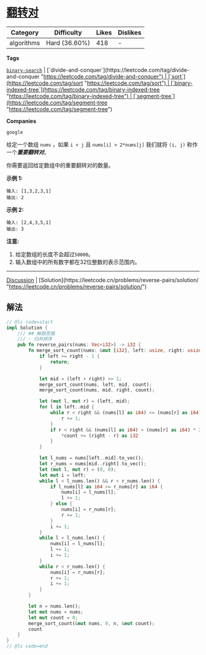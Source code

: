 # [翻转对](https://leetcode.cn/problems/reverse-pairs/description/ "https://leetcode.cn/problems/reverse-pairs/description/")

| Category   | Difficulty    | Likes | Dislikes |
| ---------- | ------------- | ----- | -------- |
| algorithms | Hard (36.60%) | 418   | -        |

**Tags**

[`binary-search`](https://leetcode.com/tag/binary-search "https://leetcode.com/tag/binary-search") | [`divide-and-conquer`](https://leetcode.com/tag/divide-and-conquer "https://leetcode.com/tag/divide-and-conquer") | [`sort`](https://leetcode.com/tag/sort "https://leetcode.com/tag/sort") | [`binary-indexed-tree`](https://leetcode.com/tag/binary-indexed-tree "https://leetcode.com/tag/binary-indexed-tree") | [`segment-tree`](https://leetcode.com/tag/segment-tree "https://leetcode.com/tag/segment-tree")

**Companies**

`google`

给定一个数组 `nums` ，如果 `i < j` 且 `nums[i] > 2*nums[j]` 我们就将 `(i, j)` 称作一个***重要翻转对***。

你需要返回给定数组中的重要翻转对的数量。

**示例 1:**

```
输入: [1,3,2,3,1]
输出: 2
```

**示例 2:**

```
输入: [2,4,3,5,1]
输出: 3
```

**注意:**

1. 给定数组的长度不会超过`50000`。
2. 输入数组中的所有数字都在32位整数的表示范围内。

---

[Discussion](https://leetcode.cn/problems/reverse-pairs/comments/ "https://leetcode.cn/problems/reverse-pairs/comments/") | [Solution](https://leetcode.cn/problems/reverse-pairs/solution/ "https://leetcode.cn/problems/reverse-pairs/solution/")

## 解法

```rust
// @lc code=start
impl Solution {
    /// ## 解题思路
    /// - 归并排序
    pub fn reverse_pairs(nums: Vec<i32>) -> i32 {
        fn merge_sort_count(nums: &mut [i32], left: usize, right: usize, count: &mut i32) {
            if left >= right - 1 {
                return;
            }

            let mid = (left + right) >> 1;
            merge_sort_count(nums, left, mid, count);
            merge_sort_count(nums, mid, right, count);

            let (mut l, mut r) = (left, mid);
            for l in left..mid {
                while r < right && (nums[l] as i64) <= (nums[r] as i64) * 2 {
                    r += 1;
                }
                if r < right && (nums[l] as i64) > (nums[r] as i64) * 2 {
                    *count += (right - r) as i32
                }
            }

            let l_nums = nums[left..mid].to_vec();
            let r_nums = nums[mid..right].to_vec();
            let (mut l, mut r) = (0, 0);
            let mut i = left;
            while l < l_nums.len() && r < r_nums.len() {
                if l_nums[l] as i64 >= r_nums[r] as i64 {
                    nums[i] = l_nums[l];
                    l += 1;
                } else {
                    nums[i] = r_nums[r];
                    r += 1;
                }
                i += 1;
            }
            while l < l_nums.len() {
                nums[i] = l_nums[l];
                l += 1;
                i += 1;
            }
            while r < r_nums.len() {
                nums[i] = r_nums[r];
                r += 1;
                i += 1;
            }
        }

        let n = nums.len();
        let mut nums = nums;
        let mut count = 0;
        merge_sort_count(&mut nums, 0, n, &mut count);
        count
    }
}
// @lc code=end
```

